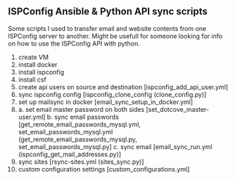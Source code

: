 ## ISPConfig Ansible & Python API sync scripts

Some scripts I used to transfer email and website contents from one ISPConfig server to another. Might be usefull for someone looking for info on how to use the ISPConfig API with python.


1. create VM
2. install docker
3. install ispconfig
4. install csf
5. create api users on source and destination [ispconfig_add_api_user.yml]
6. sync ispconfig config [ispconfig_clone_config (clone_config.py)]
7. set up mailsync in docker [email_sync_setup_in_docker.yml]
8. a. set email master password on both sides [set_dotcove_master-user.yml]
   b. sync email passwords [get_remote_email_passwords_mysql.yml, set_email_passwords_mysql.yml (get_remote_email_passwords_mysql.py, set_email_passwords_mysql.py]
   c. sync email [email_sync_run.yml (ispconfig_get_mail_addresses.py)]
9. sync sites [rsync-sites.yml (sites_sync.py)]
10. custom configuration settings [custom_configurations.yml]
